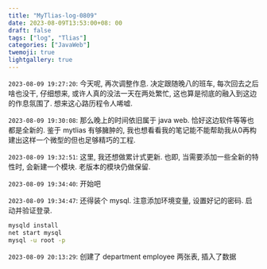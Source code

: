 ```yaml
---
title: "MyTlias-log-0809"
date: 2023-08-09T13:53:00+08: 00
draft: false
tags: ["log", "Tlias"]
categories: ["JavaWeb"]
twemoji: true
lightgallery: true
---
```


`2023-08-09 19:27:20`: 今天呢, 再次调整作息. 决定跟随晚八的班车, 每次回去之后啥也没干, 仔细想来, 或许人真的没法一天在两处繁忙, 这也算是彻底的融入到这边的作息氛围了. 想来这心路历程令人唏嘘.

`2023-08-09 19:30:08`: 那么晚上的时间依旧属于 java web. 恰好这边软件等等也都是全新的. 鉴于 mytlias 有够臃肿的, 我也想看看我的笔记能不能帮助我从0再构建出这样一个微型的但也足够精巧的工程.

`2023-08-09 19:32:51`: 这里, 我还想做累计式更新. 也即, 当需要添加一些全新的特性时, 会新建一个模块. 老版本的模块仍做保留.

`2023-08-09 19:34:40`: 开始吧

`2023-08-09 19:34:47`: 还得装个 mysql. 注意添加环境变量, 设置好记的密码. 启动并验证登录.
```cmd
mysqld install
net start mysql
mysql -u root -p
```

`2023-08-09 20:13:29`: 创建了 department employee 两张表, 插入了数据





